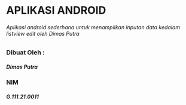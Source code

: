 # APLIKASI ANDROID
###### Aplikasi android sederhana untuk menampilkan inputan data kedalam listview edit oleh Dimas Putra

### Dibuat Oleh :
##### Dimas Putra
### NIM
##### G.111.21.0011